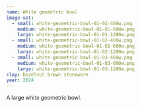 ```yaml
---
name: White geometric bowl
image-set:
  - small: white-geometric-bowl-01-01-400w.png
    medium: white-geometric-bowl-01-01-600w.png
    large: white-geometric-bowl-01-01-1200w.png
  - small: white-geometric-bowl-01-02-400w.png
    medium: white-geometric-bowl-01-02-600w.png
    large: white-geometric-bowl-01-02-1200w.png
  - small: white-geometric-bowl-01-03-400w.png
    medium: white-geometric-bowl-01-03-600w.png
    large: white-geometric-bowl-01-03-1200w.png
clay: hazelnut brown stoneware
year: 2024
---
```


A large white geometric bowl.